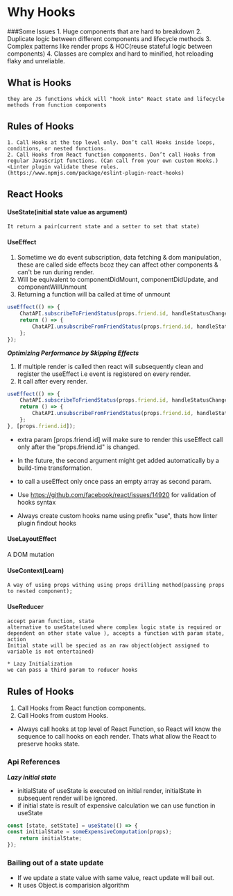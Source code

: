# Why Hooks
###Some Issues
    1. Huge components that are hard to breakdown
    2. Duplicate logic between different components and lifecycle methods
    3. Complex patterns like render props & HOC(reuse stateful logic between components)
    4. Classes are complex and hard to minified, hot reloading flaky and unreliable.

## What is Hooks
    they are JS functions whick will "hook into" React state and lifecycle methods from function components

## Rules of Hooks
    1. Call Hooks at the top level only. Don’t call Hooks inside loops, conditions, or nested functions.
    2. Call Hooks from React function components. Don’t call Hooks from regular JavaScript functions. (Can call from your own custom Hooks.)
    <Linter plugin validate these rules.(https://www.npmjs.com/package/eslint-plugin-react-hooks)


## React Hooks
#### UseState(initial state value as argument)
    It return a pair(current state and a setter to set that state)

#### UseEffect
1. Sometime we do event subscription, data fetching & dom manipulation, these are called side effects bcoz they can affect other components & can't be run during render.
2. Will be equivalent to componentDidMount, componentDidUpdate, and componentWillUnmount
3. Returning a function will ba called at time of unmount
```js
useEffect(() => {
    ChatAPI.subscribeToFriendStatus(props.friend.id, handleStatusChange);
    return () => {
        ChatAPI.unsubscribeFromFriendStatus(props.friend.id, handleStatusChange);
    };
});
```

<b>*Optimizing Performance by Skipping Effects*</b>
1. If multiple render is called then react will subsequently clean and register the useEffect i.e event is registered on every render.
2. It call after every render.

```js
useEffect(() => {
    ChatAPI.subscribeToFriendStatus(props.friend.id, handleStatusChange);
    return () => {
        ChatAPI.unsubscribeFromFriendStatus(props.friend.id, handleStatusChange);
    };
}, [props.friend.id]);
```
* extra param [props.friend.id] will make sure to render this useEffect call only after the "props.friend.id" is changed.
* In the future, the second argument might get added automatically by a build-time transformation.
* to call a useEffect only once pass an empty array as second param.

* Use https://github.com/facebook/react/issues/14920 for validation of hooks syntax
* Always create custom hooks name using prefix "use", thats how linter plugin findout hooks

#### UseLayoutEffect
A DOM mutation 

#### UseContext(Learn)
    A way of using props withing using props drilling method(passing props to nested component);

#### UseReducer
    accept param function, state
    alternative to useState(used where complex logic state is required or dependent on other state value ), accepts a function with param state, action
    Initial state will be specied as an raw object(object assigned to variable is not entertained)

    * Lazy Initialization
    we can pass a third param to reducer hooks

## Rules of Hooks
1. Call Hooks from React function components.
2. Call Hooks from custom Hooks.

* Always call hooks at top level of React Function, 
  so React will know the sequence to call hooks on each render. Thats what allow the React to preserve hooks state.

### Api References
<b>*Lazy initial state*</b>
* initialState of useState is executed on initial render, initialState in subsequent render will be ignored.
* if initial state is result of expensive calculation we can use function in useState
```js
const [state, setState] = useState(() => {
const initialState = someExpensiveComputation(props);
    return initialState;
});
```

### Bailing out of a state update
* If we update a state value with same value, react update will bail out.
* It uses Object.is comparision algorithm

